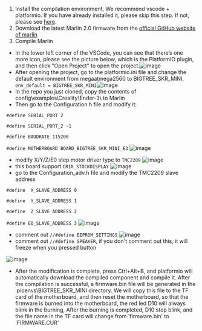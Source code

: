 1. Install the compilation environment, We recommend vscode + platformio. If you have already installed it, please skip this step.  If not, please see [here](https://github.com/bigtreetech/Document/blob/master/How%20to%20install%20VScode+Platformio.md).
2. Download the latest Marlin 2.0 firmware from the [official GitHub website of marlin](https://github.com/MarlinFirmware/Marlin/tree/bugfix-2.0.x)
3. Compile Marlin
* In the lower left corner of the VSCode, you can see that there’s one more icon, please see the picture below, 
which is the PlatformIO plugin, and then click "Open Project" to open the project.![image](https://user-images.githubusercontent.com/25599056/60634053-0aee5d80-9e40-11e9-9658-7cac8b6d1002.png)
* After opening the project, go to the platformio.ini file and change the default environment from megaatmega2560 to BIGTREE_SKR_MINI, `env_default = BIGTREE_SKR_MINI`![image](https://user-images.githubusercontent.com/25599056/60634202-bac3cb00-9e40-11e9-9d66-089c2b925138.png)
* In the repo you just cloned, copy the contents of config\examples\Creality\Ender-3\ to Marlin
* Then go to the Configuration.h file and modify it:

`#define SERIAL_PORT 2`

`#define SERIAL_PORT_2 -1`

`#define BAUDRATE 115200`

`#define MOTHERBOARD BOARD_BIGTREE_SKR_MINI_E3`
![image](https://user-images.githubusercontent.com/25599056/60634464-8ac8f780-9e41-11e9-9644-f2462160818a.png)
* modify X/Y/Z/E0 step motor driver type to `TMC2209`
![image](https://user-images.githubusercontent.com/25599056/60634508-b0560100-9e41-11e9-9a3a-2fc217564a15.png)
* this board support `CR10_STOCKDISPLAY` 
![image](https://user-images.githubusercontent.com/25599056/60634579-ff9c3180-9e41-11e9-91aa-ae90dbbbdd3f.png)
* go to the Configuration_adv.h file and modify the TMC2209 slave address

`#define  X_SLAVE_ADDRESS 0`

`#define  Y_SLAVE_ADDRESS 1`
  
`#define  Z_SLAVE_ADDRESS 2`

`#define E0_SLAVE_ADDRESS 3`
![image](https://user-images.githubusercontent.com/25599056/60634675-5ace2400-9e42-11e9-8441-9de7e1480962.png)
* comment out `//#define EEPROM_SETTINGS`
![image](https://user-images.githubusercontent.com/25599056/61014947-5f538900-a3bc-11e9-8017-2bcf9bc18411.png)
* comment out `//#define SPEAKER`, if you don't comment out this, it will freeze when you pressed button

![image](https://user-images.githubusercontent.com/25599056/61014965-6e3a3b80-a3bc-11e9-8035-6463a2757cd7.png)
* After the modification is complete, press Ctrl+Alt+B, and platformio will automatically download the compiled component and compile it. After the compilation is successful, a firmware.bin file will be generated in the .pioenvs\BIGTREE_SKR_MINI directory. We will copy this file to the TF card of the motherboard, and then reset the motherboard, so that the firmware is burned into the motherboard, the red led D10 will always blink in the burning, After the burning is completed, D10 stop blink, and the file name in the TF card will change from 'firmware.bin' to 'FIRMWARE.CUR'

